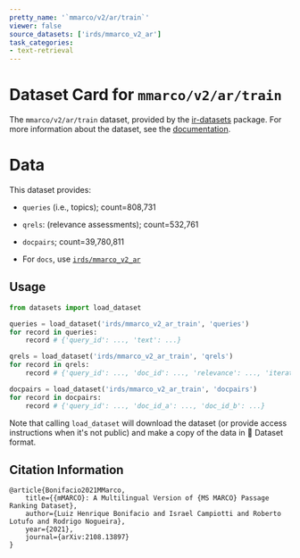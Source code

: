 ```yaml
---
pretty_name: '`mmarco/v2/ar/train`'
viewer: false
source_datasets: ['irds/mmarco_v2_ar']
task_categories:
- text-retrieval
---
```


# Dataset Card for `mmarco/v2/ar/train`

The `mmarco/v2/ar/train` dataset, provided by the [ir-datasets](https://ir-datasets.com/) package.
For more information about the dataset, see the [documentation](https://ir-datasets.com/mmarco#mmarco/v2/ar/train).

# Data

This dataset provides:
 - `queries` (i.e., topics); count=808,731
 - `qrels`: (relevance assessments); count=532,761
 - `docpairs`; count=39,780,811

 - For `docs`, use [`irds/mmarco_v2_ar`](https://huggingface.co/datasets/irds/mmarco_v2_ar)

## Usage

```python
from datasets import load_dataset

queries = load_dataset('irds/mmarco_v2_ar_train', 'queries')
for record in queries:
    record # {'query_id': ..., 'text': ...}

qrels = load_dataset('irds/mmarco_v2_ar_train', 'qrels')
for record in qrels:
    record # {'query_id': ..., 'doc_id': ..., 'relevance': ..., 'iteration': ...}

docpairs = load_dataset('irds/mmarco_v2_ar_train', 'docpairs')
for record in docpairs:
    record # {'query_id': ..., 'doc_id_a': ..., 'doc_id_b': ...}

```

Note that calling `load_dataset` will download the dataset (or provide access instructions when it's not public) and make a copy of the
data in 🤗 Dataset format.

## Citation Information

```
@article{Bonifacio2021MMarco,
    title={{mMARCO}: A Multilingual Version of {MS MARCO} Passage Ranking Dataset},
    author={Luiz Henrique Bonifacio and Israel Campiotti and Roberto Lotufo and Rodrigo Nogueira},
    year={2021},
    journal={arXiv:2108.13897}
}
```
